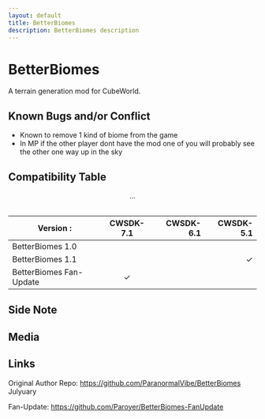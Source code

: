 ```yaml
---
layout: default
title: BetterBiomes
description: BetterBiomes description
---
```


# BetterBiomes

A terrain generation mod for CubeWorld.

## Known Bugs and/or Conflict

- Known to remove 1 kind of biome from the game
- In MP if the other player dont have the mod one of you will probably see the other one way up in the sky

## Compatibility Table
  
  <div style="text-align:center;">
    <table>
      ...
    </table>
  </div>  
  
| Version :              | CWSDK-7.1    | CWSDK-6.1 | CWSDK-5.1  |
| -----------              |:-------------:| ----------:| ----------:|
| BetterBiomes 1.0         |               |            |            |
| BetterBiomes 1.1       |               |            |  &#10003; |
| BetterBiomes Fan-Update | 	&#10003;    |            |            |

## Side Note

## Media

## Links

Original Author Repo: https://github.com/ParanormalVibe/BetterBiomes Julyuary

Fan-Update: https://github.com/Paroyer/BetterBiomes-FanUpdate
